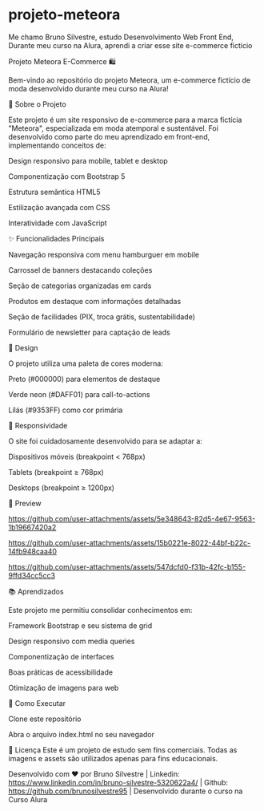 # projeto-meteora

Me chamo Bruno Silvestre, estudo Desenvolvimento Web Front End,
Durante meu curso na Alura, aprendi a criar esse site e-commerce ficticio

Projeto Meteora E-Commerce 🛍️

Bem-vindo ao repositório do projeto Meteora, um e-commerce fictício de moda desenvolvido durante meu curso na Alura!

📝 Sobre o Projeto

Este projeto é um site responsivo de e-commerce para a marca fictícia "Meteora", especializada em moda atemporal e sustentável. Foi desenvolvido como parte do meu aprendizado em front-end, implementando conceitos de:

Design responsivo para mobile, tablet e desktop

Componentização com Bootstrap 5

Estrutura semântica HTML5

Estilização avançada com CSS

Interatividade com JavaScript

✨ Funcionalidades Principais

Navegação responsiva com menu hamburguer em mobile

Carrossel de banners destacando coleções

Seção de categorias organizadas em cards

Produtos em destaque com informações detalhadas

Seção de facilidades (PIX, troca grátis, sustentabilidade)

Formulário de newsletter para captação de leads

🎨 Design

O projeto utiliza uma paleta de cores moderna:

Preto (#000000) para elementos de destaque

Verde neon (#DAFF01) para call-to-actions

Lilás (#9353FF) como cor primária

📱 Responsividade

O site foi cuidadosamente desenvolvido para se adaptar a:

Dispositivos móveis (breakpoint < 768px)

Tablets (breakpoint ≥ 768px)

Desktops (breakpoint ≥ 1200px)

📸 Preview

https://github.com/user-attachments/assets/5e348643-82d5-4e67-9563-1b19667420a2

https://github.com/user-attachments/assets/15b0221e-8022-44bf-b22c-14fb948caa40

https://github.com/user-attachments/assets/547dcfd0-f31b-42fc-b155-9ffd34cc5cc3

📚 Aprendizados

Este projeto me permitiu consolidar conhecimentos em:

Framework Bootstrap e seu sistema de grid

Design responsivo com media queries

Componentização de interfaces

Boas práticas de acessibilidade

Otimização de imagens para web

🔧 Como Executar

Clone este repositório

Abra o arquivo index.html no seu navegador

📄 Licença
Este é um projeto de estudo sem fins comerciais. Todas as imagens e assets são utilizados apenas para fins educacionais.

Desenvolvido com ❤️ por Bruno Silvestre | Linkedin: https://www.linkedin.com/in/bruno-silvestre-5320622a4/ | Github: https://github.com/brunosilvestre95 | Desenvolvido durante o curso na Curso Alura

